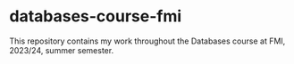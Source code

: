# databases-course-fmi

This repository contains my work throughout the Databases course at FMI, 2023/24, summer semester.